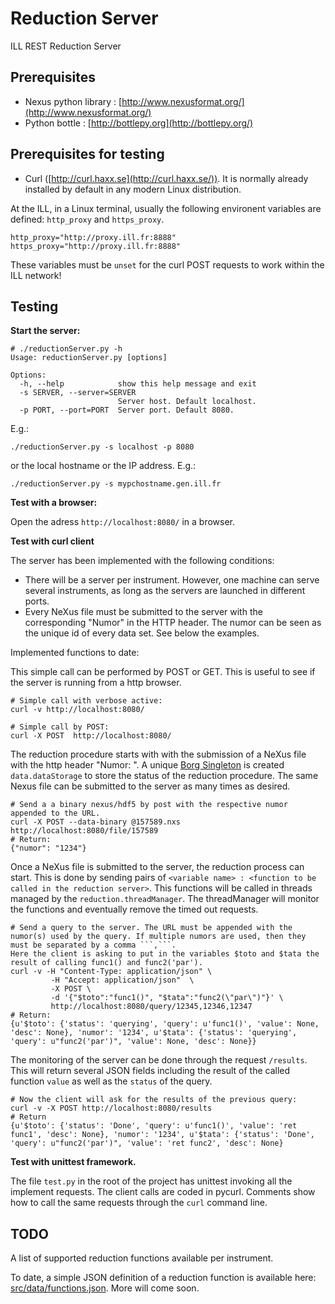 Reduction Server
===============

ILL REST Reduction Server

Prerequisites
-------------
  - Nexus python library : [http://www.nexusformat.org/](http://www.nexusformat.org/)
  - Python bottle : [http://bottlepy.org](http://bottlepy.org/)


Prerequisites for testing
-------------------------

  - Curl ([http://curl.haxx.se](http://curl.haxx.se/)). It is normally already installed by default in any modern Linux distribution.

At the ILL, in a Linux terminal, usually the following environent variables are defined: `http_proxy` and `https_proxy`.

```
http_proxy="http://proxy.ill.fr:8888"
https_proxy="http://proxy.ill.fr:8888"
```

These variables must be `unset` for the curl POST requests to work within the ILL network!

Testing
-------------------------

**Start the server:**

```
# ./reductionServer.py -h
Usage: reductionServer.py [options]

Options:
  -h, --help            show this help message and exit
  -s SERVER, --server=SERVER
                        Server host. Default localhost.
  -p PORT, --port=PORT  Server port. Default 8080.
```

E.g.:

```
./reductionServer.py -s localhost -p 8080
```

or the local hostname or the IP address. E.g.:

```
./reductionServer.py -s mypchostname.gen.ill.fr
```



**Test with a browser:**

Open the adress ```http://localhost:8080/``` in a browser.


**Test with curl client**

The server has been implemented with the following conditions:
- There will be a server per instrument. However, one machine can serve several instruments, as long as the servers are launched in different ports.
- Every NeXus file must be submitted to the server with the corresponding "Numor" in the HTTP header. The numor can be seen as the unique id of every data set. See below the examples. 

Implemented functions to date:

This simple call can be performed by POST or GET. This is useful to see if the server is running from a http browser.

```
# Simple call with verbose active:
curl -v http://localhost:8080/

# Simple call by POST:
curl -X POST  http://localhost:8080/
```

The reduction procedure starts with with the submission of a NeXus file with the http header "Numor: <ILL generated numor>".
A unique [Borg Singleton](http://code.activestate.com/recipes/66531-singleton-we-dont-need-no-stinkin-singleton-the-bo/) is created ```data.dataStorage``` to store the status of the reduction procedure.
The same Nexus file can be submitted to the server as many times as desired.

```
# Send a a binary nexus/hdf5 by post with the respective numor appended to the URL.
curl -X POST --data-binary @157589.nxs http://localhost:8080/file/157589
# Return:
{"numor": "1234"}
```

Once a NeXus file is submitted to the server, the reduction process can start.
This is done by sending pairs of ```<variable name> : <function to be called in the reduction server>```. 
This functions will be called in threads managed by the ```reduction.threadManager```. The threadManager will monitor the functions and eventually remove the timed out requests.

```
# Send a query to the server. The URL must be appended with the numor(s) used by the query. If multiple numors are used, then they must be separated by a comma ```,```.
Here the client is asking to put in the variables $toto and $tata the result of calling func1() and func2('par'). 
curl -v -H "Content-Type: application/json" \
         -H "Accept: application/json"  \
         -X POST \
         -d '{"$toto":"func1()", "$tata":"func2(\"par\")"}' \
         http://localhost:8080/query/12345,12346,12347
# Return:
{u'$toto': {'status': 'querying', 'query': u'func1()', 'value': None, 'desc': None}, 'numor': '1234', u'$tata': {'status': 'querying', 'query': u"func2('par')", 'value': None, 'desc': None}}         
```

The monitoring of the server can be done through the request ```/results```. This will return several JSON fields including the result of the called function ```value``` as well as the ```status``` of the query.

```
# Now the client will ask for the results of the previous query:
curl -v -X POST http://localhost:8080/results
# Return
{u'$toto': {'status': 'Done', 'query': u'func1()', 'value': 'ret func1', 'desc': None}, 'numor': '1234', u'$tata': {'status': 'Done', 'query': u"func2('par')", 'value': 'ret func2', 'desc': None}
```

**Test with unittest framework.**

The file ```test.py``` in the root of the project has unittest invoking all the implement requests. The client calls are coded in pycurl. Comments show how to call the same requests through the ```curl``` command line.

TODO
----

A list of supported reduction functions available per instrument.

To date, a simple JSON definition of a reduction function is available here: [src/data/functions.json](src/data/functions.json). More will come soon.

